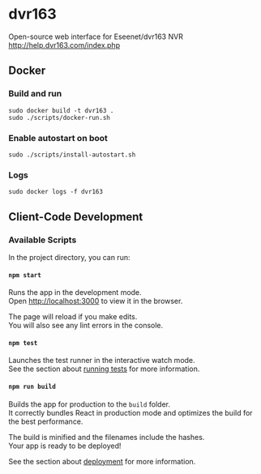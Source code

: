 # dvr163
Open-source web interface for Eseenet/dvr163 NVR 
http://help.dvr163.com/index.php

## Docker

### Build and run
```
sudo docker build -t dvr163 .
sudo ./scripts/docker-run.sh
```

### Enable autostart on boot
```
sudo ./scripts/install-autostart.sh
```

### Logs
```
sudo docker logs -f dvr163
```

## Client-Code Development

### Available Scripts

In the project directory, you can run:

#### `npm start`

Runs the app in the development mode.<br>
Open [http://localhost:3000](http://localhost:3000) to view it in the browser.

The page will reload if you make edits.<br>
You will also see any lint errors in the console.

#### `npm test`

Launches the test runner in the interactive watch mode.<br>
See the section about [running tests](https://facebook.github.io/create-react-app/docs/running-tests) for more information.

#### `npm run build`

Builds the app for production to the `build` folder.<br>
It correctly bundles React in production mode and optimizes the build for the best performance.

The build is minified and the filenames include the hashes.<br>
Your app is ready to be deployed!

See the section about [deployment](https://facebook.github.io/create-react-app/docs/deployment) for more information.

